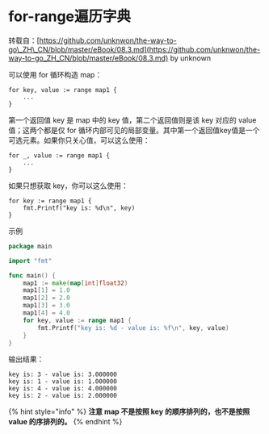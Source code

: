 # for-range遍历字典

转载自：[https://github.com/unknwon/the-way-to-go\_ZH\_CN/blob/master/eBook/08.3.md](https://github.com/unknwon/the-way-to-go_ZH_CN/blob/master/eBook/08.3.md) by unknown

可以使用 for 循环构造 map：

```text
for key, value := range map1 {
	...
}
```

第一个返回值 key 是 map 中的 key 值，第二个返回值则是该 key 对应的 value 值；这两个都是仅 for 循环内部可见的局部变量。其中第一个返回值key值是一个可选元素。如果你只关心值，可以这么使用：

```text
for _, value := range map1 {
	...
}
```

如果只想获取 key，你可以这么使用：

```text
for key := range map1 {
	fmt.Printf("key is: %d\n", key)
}
```

示例

```go
package main

import "fmt"

func main() {
	map1 := make(map[int]float32)
	map1[1] = 1.0
	map1[2] = 2.0
	map1[3] = 3.0
	map1[4] = 4.0
	for key, value := range map1 {
		fmt.Printf("key is: %d - value is: %f\n", key, value)
	}
}
```

输出结果：

```text
key is: 3 - value is: 3.000000
key is: 1 - value is: 1.000000
key is: 4 - value is: 4.000000
key is: 2 - value is: 2.000000
```

{% hint style="info" %}
**注意 map 不是按照 key 的顺序排列的，也不是按照 value 的序排列的。**
{% endhint %}

